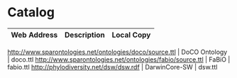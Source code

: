 # Catalog

Web Address | Description | Local Copy
------------|-------------|-----------

http://www.sparontologies.net/ontologies/doco/source.ttl | DoCO Ontology | doco.ttl
http://www.sparontologies.net/ontologies/fabio/source.ttl | FaBiO | fabio.ttl
http://phylodiversity.net/dsw/dsw.rdf | DarwinCore-SW | dsw.ttl